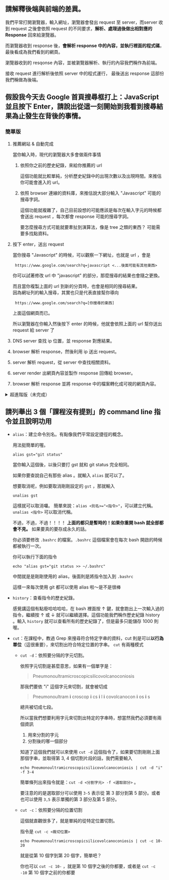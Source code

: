 ## 請解釋後端與前端的差異。

我們平常打開瀏覽器，輸入網址，瀏覽器會發出 request 至 server，而server 收到 request 之後會依照 request 的不同要求，**解析、處理過後做出相對應的 Response** 回來給瀏覽器。

而瀏覽器收到 response 後，**會解析 response 中的內容，並執行裡面的程式碼**，最後看成為我們看到的網頁。

瀏覽器收到的 resqonse 內容，並被瀏覽器解析、執行的內容我們稱作為前端。

接收 request 進行解析後依照 server 中的程式運行， 最後送出 response 這部份我們稱做為後端。


## 假設我今天去 Google 首頁搜尋框打上：JavaScript 並且按下 Enter，請說出從這一刻開始到我看到搜尋結果為止發生在背後的事情。

### 簡單版

1. 推薦網站 & 自動完成

    當你輸入時，現代的瀏覽器大多會做兩件事情
    1. 依照你之前的歷史紀錄，來給你推薦的 url

        這個功能就比較單純，分析歷史紀錄中的出現次數以及出現時間。來推估你可能會進入的 url。

    2. 依照 browser 連線的資料庫，來推估說大部分輸入 "Javascript" 可能的搜尋字詞。

        這個功能就複雜了，自己目前設想的可能應該是每次在輸入字元的時候都會送出 request ，每次都會 response 可能的搜尋字詞。
        
        要怎麼搜尋方式可能就要牽扯到演算法，像是 tree 之類的東西？
        可能需要多找點資料。

2. 按下 enter，送出 request
    
    當你搜尋 "Javascript" 的時候，可以觀察一下網址，也就是 url ，會是 

        https://www.google.com/search?q=javascript <...後面可能有其他東西>
    
    你可以試著修改 url 中 "javascript" 的部分，那麼搜尋的結果也會隨之更換。
    
    而且當你複製上面的 url 到新的分頁時，也會是相同的搜尋結果。  
    因為網址列的輸入搜尋，其實也只是代表直接幫你導向

        https://www.google.com/search?q=[你搜尋的東西]

    上面這個網頁而已。

    所以瀏覽器在你輸入然後按下 enter 的時候，他就會依照上面的 url 幫你送出 request 給 server 了

3. DNS server 查找 ip 位置，並 response 對應結果。

3. browser 解析 response，然後利用 ip 送出 request。

3. server 解析 request，從 server 中查找相關資料。

4. server render 出網頁內容並製作 response 回傳給 browser。

5. browser 解析 response 並將 response 中的檔案轉化成可視的網頁內容。

    

<details>
    <summary>超進階版（未完成）</summary>
之前看過一篇文章，[从输入 URL 到页面加载完成的过程中都发生了什么事情？
](http://fex.baidu.com/blog/2014/05/what-happen/)，很詳細的講解了這整個過程，這裡面知識的深度跟廣度直接讓自己瞠目結舌，很佩服作者的對於這些內容的研究跟了解。


從想要按 enter 到按下 enter

鍵盤觸發按鍵訊號

電腦硬體

驅動程式

瀏覽器送出 request

server 查找資料

接收 reqponse 後瀏覽器渲染

顯示圖形

螢幕顯示

眼睛視物
</details>

## 請列舉出 3 個「課程沒有提到」的 command line 指令並且說明功用

- `alias`：建立命令別名。有點像我們平常設定捷徑的概念。
    
    用法挺簡單的喔。

    ```
    alias gst="git status"
    ```

    當你輸入這個後，以後只要打 gst 就和 git status 完全相同。

    如果你要查說自己有那些 alias 。就輸入 `alias` 就可以了。

    想要取消呢，例如要取消剛剛設定的 `gst` ，那就輸入 
    
    ```
    unalias gst
    ```

    這樣就可以取消囉。
    簡單來說：`alias <別名>="<指令>"`，可以建立代稱。`unalias <指令>` 可以取消代稱。

    不過，不過，不過！！！！
    **上面的都只是暫時的！如果你重開 bash 就全部都會不見。**
    如果要真的要存成永久的話。

    你必須要修改 `.bashrc` 的檔案。`.bashrc` 這個檔案會在每次 bash 開啟的時候都被執行一次。

    你可以執行下面的指令

    ```
    echo "alias gst="git status >> ~/.bashrc"
    ```

    中間就是是剛剛使用的 alias，後面則是將指令加入到 `.bashrc`
    
    這樣一來每次使用 git 都可以使用 alias 啦～是不是很棒

- `history`：查看指令的歷史紀錄。

    感覺講這個有點廢哈哈哈哈，在 bash 裡面按 ↑ 鍵，就會跑出上一次輸入過的指令，繼續按 ↑ 或 ↓ 就可以繼續選擇。這個功能我們稱作歷史紀錄 history 。輸入 `history` 就可以查看所有的歷史紀錄了，但是最多只能儲存 1000 則喔。

- `cut`：在課程中，教過 Grep 來搜尋符合特定字串的資料，cut 則是可以**以行為單位**（這很重要），來切割出符合特定位置的字串。 `cut` 有兩種模式
    - `cut -d`：依照要分隔的字元切割。
        
        依照字元切割是甚麼意思，如果有一個單字是：
        > Pneumonoultramicroscopicsilicovolcanoconiosis

        那我們要依 "i" 這個字元來切割，就會被切成
        > Pneumonoultram **i** croscop **i** cs **i** l **i** covolcanocon **i** os **i** s

        總共被切成七段。

        所以當我們想要利用字元來切割出特定的字串時，想當然我們必須要有兩個資訊
        1. 用來分割的字元  
        2. 分割後的哪一個部分

        知道了這個我們就可以來使用 `cut -d` 這個指令了，如果要切割剛剛上面那個字串，並取得第 3, 4 個切割片段的話，我們需要輸入

        ```shell
        echo Pneumonoultramicroscopicsilicovolcanoconiosis | cut -d "i" -f 3-4
        ```
        
        簡單條列出來指令就是：`cut -d <分割字元> -f <選取部分>` 。
        
        要注意的的是選取部分可以使用 `3-5` 表示從 第 3 部分到第 5 部分。或者也可以使用 `3,5` 表示單獨的第 3 部分及第 5 部分。


    - `cut -c`：依照要分隔的位置切割  

        這個就直觀很多了，就是單純的從特定位置切割。

        指令是 `cut -c <裁切位置>`
        
        ```
        echo Pneumonoultramicroscopicsilicovolcanoconiosis | cut -c 10-20
        ```

        就是從第 10 個字到第 20 個字，簡單吧？
        
        你也可以 `cut -c 10-` ，就是第 10 個字之後的你都要，或者是 `cut -c -10` 第 10 個字之前的你都要